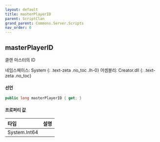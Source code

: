 ```yaml
---
layout: default
title: masterPlayerID
parent: ScriptClan
grand_parent: Commons.Server.Scripts
nav_order: 0
---
```


<!-- 아래로 편집 -->

## masterPlayerID
클랜 마스터의 ID

네임스페이스: System
{: .text-zeta .no_toc .lh-0}
어셈블리: Creator.dll
{: .text-zeta .no_toc}

#### 선언
```cs
public long masterPlayerID { get; }
```

#### 프로퍼티 값

|타입|설명|
|:-|:-|
|System.Int64|
